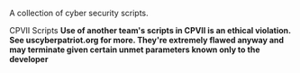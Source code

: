 A collection of cyber security scripts.

CPVII Scripts
**Use of another team's scripts in CPVII is an ethical violation. See uscyberpatriot.org for more.
They're extremely flawed anyway and may terminate given certain unmet parameters known only to the developer**
